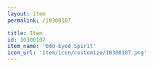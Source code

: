 ```yaml
---
layout: item
permalink: /10300107

title: Item
id: 10300107
item_name: 'Odd-Eyed Spirit'
icon_url: 'item/icon/customize/10300107.png'
---
```

